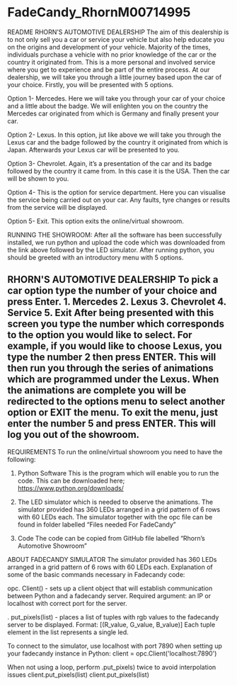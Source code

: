 # FadeCandy_RhornM00714995
README
RHORN’S AUTOMOTIVE DEALERSHIP
The aim of this dealership is to not only sell you a car or service your vehicle but also help educate you on the origins and development of your vehicle. 
Majority of the times, individuals purchase a vehicle with no prior knowledge of the car or the country it originated from.
This is a more personal and involved service where you get to experience and be part of the entire process. At our dealership, we will take you through 
a little journey based upon the car of your choice.
Firstly, you will be presented with 5 options.

Option 1- Mercedes. Here we will take you through your car of your choice and a little about the badge. We will enlighten you on the country the Mercedes car originated
from which is Germany and finally present your car.

Option 2- Lexus.  In this option, jut like above we will take you through the Lexus car and the badge followed by the country it originated from which is Japan.
Afterwards your Lexus car will be presented to you.

Option 3- Chevrolet. Again, it’s a presentation of the car and its badge followed by the country it came from. In this case it is the USA. Then the car will be shown to you.

Option 4- This is the option for service department. Here you can visualise the service being carried out on your car. Any faults, tyre changes or results from the service
will be displayed.

Option 5- Exit. This option exits the online/virtual showroom.

RUNNING THE SHOWROOM:
After all the software has been successfully installed, we run python and upload the code which was downloaded from the link above followed by the LED simulator. 
After running python, you should be greeted with an introductory menu with 5 options.

RHORN'S AUTOMOTIVE DEALERSHIP
                	 To pick a car option type the number of your choice and press Enter.
                	 1. Mercedes
                	 2. Lexus
                	 3. Chevrolet
                	 4. Service
                	 5. Exit
After being presented with this screen you type the number which corresponds to the option you would like to select. For example, if you would like to choose Lexus,
you type the number 2 then press ENTER. This will then run you through the series of animations which are programmed under the Lexus. When the animations are complete you 
will be redirected to the options menu to select another option or EXIT the menu. 
To exit the menu, just enter the number 5 and press ENTER. This will log you out of the showroom.     
----------------------------------------------------------------------------------------------------------------------------------------------------------------------------- 
REQUIREMENTS
To run the online/virtual showroom you need to have the following:
1.	Python Software
This is the program which will enable you to run the code. This can be downloaded here; https://www.python.org/downloads/

2.	The LED simulator which is needed to observe the animations. The simulator provided has 360 LEDs arranged in a grid pattern of 6 rows with 60 LEDs each.
 The simulator together with the opc file can be found in folder labelled “Files needed For FadeCandy”

3.	Code The code can be copied from GitHub file labelled “Rhorn’s Automotive Showroom”




ABOUT FADECANDY SIMULATOR
 The simulator provided has 360 LEDs arranged in a grid pattern of 6 rows with 60 LEDs each.
Explanation of some of the basic commands necessary in Fadecandy code:

opc. Client() - sets up a client object that will establish communication between Python and a fadecandy server.
Required argument: an IP or localhost with correct port for the server.

. put_pixels(list) - places a list of tuples with rgb values to the fadecandy server to be displayed.
Format: [(R_value, G_value, B_value)] Each tuple element in the list represents a single led.

To connect to the simulator, use localhost with port 7890 when setting up your fadecandy instance in Python: 
client = opc.Client('localhost:7890')

When not using a loop, perform .put_pixels) twice to avoid interpolation issues
client.put_pixels(list)
client.put_pixels(list)




